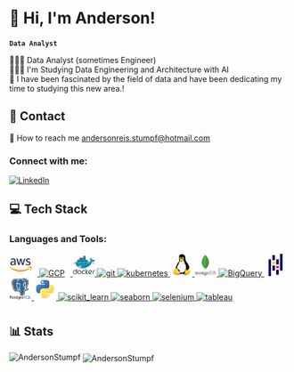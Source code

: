 # 👋 Hi, I'm Anderson!

**`Data Analyst`**

👩🏻‍💻 Data Analyst (sometimes Engineer)<br/>
👨🏻‍🎓 I'm Studying Data Engineering and Architecture with AI<br/>
💭 I have been fascinated by the field of data and have been dedicating my time to studying this new area.!<br/>


<h2>📧 Contact</h2>
📩 How to reach me <a href="mailto:andersonreis.stumpf@hotmail.com">andersonreis.stumpf@hotmail.com</a><br/>

<h3 align="left">Connect with me:</h3>
<div>
    <a href="https://www.linkedin.com/in/anderson-stumpf/">
        <img src="https://img.shields.io/badge/LinkedIn-Profile-blue?logo=linkedin&style=flat" alt="LinkedIn">
    </a>
</div>


<h2>💻 Tech Stack</h2>
<h3 align="left">Languages and Tools:</h3>
<p align="left"> 
  <a href="https://aws.amazon.com" target="_blank" rel="noreferrer"> <img src="https://raw.githubusercontent.com/devicons/devicon/master/icons/amazonwebservices/amazonwebservices-original-wordmark.svg" alt="aws" style="padding-right:10px;" width="40" height="40"/> </a>
  <a href="https://cloud.google.com/" target="_blank" rel="noreferrer"> <img src="https://www.svgrepo.com/show/448223/gcp.svg" alt="GCP" style="padding-right:10px;" width="40" height="40"/> </a> 
  <a href="https://www.docker.com/" target="_blank" rel="noreferrer"> <img src="https://raw.githubusercontent.com/devicons/devicon/master/icons/docker/docker-original-wordmark.svg" alt="docker" width="40" height="40"/> </a> 
  <a href="https://git-scm.com/" target="_blank" rel="noreferrer"> <img src="https://www.vectorlogo.zone/logos/git-scm/git-scm-icon.svg" alt="git" width="40" height="40"/> </a> 
  <a href="https://kubernetes.io" target="_blank" rel="noreferrer"> <img src="https://www.vectorlogo.zone/logos/kubernetes/kubernetes-icon.svg" alt="kubernetes" width="40" height="40"/> </a> 
  <a href="https://www.linux.org/" target="_blank" rel="noreferrer"> <img src="https://raw.githubusercontent.com/devicons/devicon/master/icons/linux/linux-original.svg" alt="linux" width="40" height="40"/> </a> 
  <a href="https://www.mongodb.com/" target="_blank" rel="noreferrer"> <img src="https://raw.githubusercontent.com/devicons/devicon/master/icons/mongodb/mongodb-original-wordmark.svg" alt="mongodb" width="40" height="40"/> </a> 
  <a href="https://cloud.google.com/bigquery?hl=en" target="_blank" rel="noreferrer"> <img src="https://cdn.worldvectorlogo.com/logos/google-bigquery-logo-1.svg" alt="BigQuery" width="40" height="40"/> </a> 
  <a href="https://pandas.pydata.org/" target="_blank" rel="noreferrer"> <img src="https://raw.githubusercontent.com/devicons/devicon/2ae2a900d2f041da66e950e4d48052658d850630/icons/pandas/pandas-original.svg" alt="pandas" width="40" height="40"/> </a> 
  <a href="https://www.postgresql.org" target="_blank" rel="noreferrer"> <img src="https://raw.githubusercontent.com/devicons/devicon/master/icons/postgresql/postgresql-original-wordmark.svg" alt="postgresql" width="40" height="40"/> </a> 
  <a href="https://www.python.org" target="_blank" rel="noreferrer"> <img src="https://raw.githubusercontent.com/devicons/devicon/master/icons/python/python-original.svg" alt="python" width="40" height="40"/> </a> 
  <a href="https://scikit-learn.org/" target="_blank" rel="noreferrer"> <img src="https://upload.wikimedia.org/wikipedia/commons/0/05/Scikit_learn_logo_small.svg" alt="scikit_learn" width="40" height="40"/> </a> 
  <a href="https://seaborn.pydata.org/" target="_blank" rel="noreferrer"> <img src="https://seaborn.pydata.org/_images/logo-mark-lightbg.svg" alt="seaborn" width="40" height="40"/> </a> 
  <a href="https://www.selenium.dev" target="_blank" rel="noreferrer"> <img src="https://raw.githubusercontent.com/detain/svg-logos/780f25886640cef088af994181646db2f6b1a3f8/svg/selenium-logo.svg" alt="selenium" width="40" height="40"/> </a> 
  <a href="https://www.tableau.com/" target="_blank" rel="noreferrer"> <img src="https://github.com/gilbarbara/logos/blob/main/logos/tableau-icon.svg" alt="tableau" width="40" height="40"/> </a> </p>

#

<h2> 📊 Stats </h2>

<p><img align="left" src="https://github-readme-stats.vercel.app/api/top-langs?username=AndersonStumpf&show_icons=true&locale=en&layout=compact" alt="AndersonStumpf" /></p>

<p>&nbsp;<img align="center" src="https://github-readme-stats.vercel.app/api?username=AndersonStumpf&show_icons=true&locale=en" alt="AndersonStumpf" /></p>
